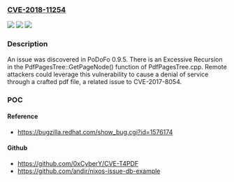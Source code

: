 ### [CVE-2018-11254](https://cve.mitre.org/cgi-bin/cvename.cgi?name=CVE-2018-11254)
![](https://img.shields.io/static/v1?label=Product&message=n%2Fa&color=blue)
![](https://img.shields.io/static/v1?label=Version&message=n%2Fa&color=blue)
![](https://img.shields.io/static/v1?label=Vulnerability&message=n%2Fa&color=brighgreen)

### Description

An issue was discovered in PoDoFo 0.9.5. There is an Excessive Recursion in the PdfPagesTree::GetPageNode() function of PdfPagesTree.cpp. Remote attackers could leverage this vulnerability to cause a denial of service through a crafted pdf file, a related issue to CVE-2017-8054.

### POC

#### Reference
- https://bugzilla.redhat.com/show_bug.cgi?id=1576174

#### Github
- https://github.com/0xCyberY/CVE-T4PDF
- https://github.com/andir/nixos-issue-db-example

